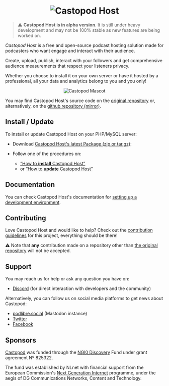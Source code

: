 <h1 style="text-align: center">
  <img src="https://podlibre.org/static/images/Castopod-Title.svg" alt="Castopod Host" />
</h1>

> ⚠️ **Castopod Host is in alpha version**. It is still under heavy development
> and may not be 100% stable as new features are being worked on.

_Castopod Host_ is a free and open-source podcast hosting solution made for
podcasters who want engage and interact with their audience.

Create, upload, publish, interact with your followers and get comprehensive
audience measurements that respect your listeners privacy.

Whether you choose to install it on your own server or have it hosted by a
professional, all your data and analytics belong to you and you only!

<div style="text-align: center">
  <img src="https://podlibre.org/static/images/Castopod-Mascot-Server.svg" alt="Castopod Mascot" />
</div>

You may find Castopod Host's source code on the
[original repository](https://code.podlibre.org/podlibre/castopod-host) or,
alternatively, on the
[github repository (mirror)](https://github.com/podlibre/castopod-host).

## Install / Update

To install or update Castopod Host on your PHP/MySQL server:

- Download
  [Castopod Host's latest Package (zip or tar.gz)](https://code.podlibre.org/podlibre/castopod-host/-/releases):

- Follow one of the procedures on:

  - [“How to **install** Castopod Host”](./INSTALL.md)
  - or [“How to **update** Castopod Host”](./UPDATE.md)

## Documentation

You can check Castopod Host's documentation for
[setting up a development environment](./docs/setup-development.md).

## Contributing

Love Castopod Host and would like to help? Check out the
[contribution guidelines](./CONTRIBUTING.md) for this project, everything should
be there!

⚠️ Note that **any** contribution made on a repository other than
[the original repository](https://code.podlibre.org/podlibre/castopod-host) will
not be accepted.

## Support

You may reach us for help or ask any question you have on:

- [Discord](https://castopod.org/discord) (for direct interaction with
  developers and the community)

Alternatively, you can follow us on social media platforms to get news about
Castopod:

- [podlibre.social](https://podlibre.social/@Castopod) (Mastodon instance)
- [Twitter](https://twitter.com/castopod)
- [Facebook](https://www.facebook.com/castopod)

## Sponsors

[Castopod](https://nlnet.nl/project/Castopod/) was funded through the
[NGI0 Discovery](https://nlnet.nl/discovery/) Fund under grant agreement
Nº 825322.

The fund was established by NLnet with financial support from the European
Commission's [Next Generation Internet](https://www.ngi.eu/) programme, under
the aegis of DG Communications Networks, Content and Technology.
